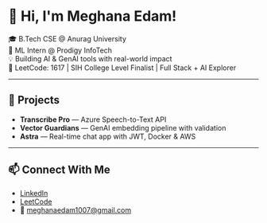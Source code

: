  # 👋 Hi, I'm Meghana Edam!  
   
🎓 B.Tech CSE @ Anurag University     
🧠 ML Intern @ Prodigy InfoTech    
💡 Building AI & GenAI tools with real-world impact    
🎯 LeetCode: 1617 | SIH College Level Finalist | Full Stack + AI Explorer 
   
---

## 🚀 Projects
- **Transcribe Pro** — Azure Speech-to-Text API  
- **Vector Guardians** — GenAI embedding pipeline with validation  
- **Astra** — Real-time chat app with JWT, Docker & AWS

---

## 📫 Connect With Me
- [LinkedIn](https://linkedin.com/in/meghana-edam-849b11300)  
- [LeetCode](https://leetcode.com/Meghsedam/)  
- 📧 meghanaedam1007@gmail.com
